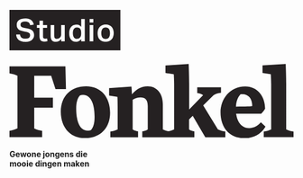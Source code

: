 <svg xmlns:svg="http://www.w3.org/2000/svg" id="fonkel-logo" xmlns="http://www.w3.org/2000/svg" version="1.1" xml:space="preserve" viewBox="0 0 102 46.2"><style>.s0{fill:#252122;}</style><g transform="matrix(1.25,0,0,-1.25,0,46.2375)"><g transform="scale(0.1,0.1)"><path d="m119.8 180.1 12.4-38.3 30.1 0-1.6 65.4-160.7 0 0-20.4c7.8-1.1 16.1-3.3 23-6.9l0-151.4C16.1 24.8 7.5 22.6 0 21.5l0-18.5 93.8 0 0 18.5c-7.5 1.1-15.8 3.3-22.7 6.9l0 59.9 53.7 0 0 28.7-53.7 0 0 63.2 48.7 0M220.2 149.8c-42.6 0-72.7-27-72.7-73.4 0-44.1 26-76.1 69.1-76.1 42.3 0 72.5 27 72.5 73.4 0 43.9-25.7 76.1-68.9 76.1M234 23.5c-2.8-1.1-5.8-1.7-9.1-1.7-21.8 0-33.2 24-33.2 63.4 0 17.4 3.3 29.8 10.8 38.1 2.8 1.1 5.8 1.7 9.1 1.7 21 0 32.9-23.7 32.9-63.7 0-18.2-3.3-30-10.5-37.7M556.5 94.6l29.9 29.8c6.6 3.9 14.4 5.8 21.3 6.6l0 16-68.3 0 0-16.6c6.9-0.8 11.6-2.5 16.9-6.1l-40.1-41.4 0 73.6c0 17.1-0.8 42.2-1.4 57.4l-66.7-4.1 0-21.8 23.8-3.6c0.6-3.9 1.1-21.2 1.1-27.9l0-131c-5.1-2.5-10.8-4.3-16.4-5.4-5.6 1.1-11.1 2.9-16 5.4l0 72.5c0 30.1-16.6 51.6-43.7 51.6-19.6 0-31.8-8.8-45.1-22.9-0.3 8-0.8 16.5-1.4 22l-64.2-4.1 0-21.8 23.8-3.3c0.6-3.9 0.8-21.2 0.8-28.1l0-65.9c-6.4-3.3-14.1-5.2-21-6.3l0-16.3 79.6 0 0 16.8c-5.8 1.1-10 2.2-15.5 5.8l0 85.5c8 4.4 14.9 6.6 22.7 6.6 11.1 0 20.7-4.7 20.7-25.1l0-67c-5.3-3.6-9.4-4.7-15.8-5.8l0-16.8 149.6 0 0 16.8c-5.8 1.1-10.2 2.2-15.2 5.8l0 28.7 10.5 10.5 36.2-61.8 57.5 0 0 16.3c-6.9 1.1-14.6 3-21.3 6.3L556.5 94.6M722.2 46c-8.9-9.9-18.8-16.8-34.6-16.8-14.1 0-32.4 10.2-36.5 41.7l72.2 0c4.4 4.1 8 8.8 11.1 14.3-0.3 37.2-23.2 64.3-57 64.3-44.8 0-71.1-36.7-71.1-74.7C606.3 32.2 630.4 0 676 0c28.8 0 49.5 15.4 59.4 33.4L722.2 46ZM663.6 126.6c1.6 0.3 3.3 0.3 5 0.3 18 0 28.8-12.7 28.8-33.9 0-1.1-20.2-1.7-46.8-1.9 0.8 14.4 4.7 26.5 13 35.6M794.9 25.6l0 131c0 17.1-0.8 42.2-1.4 57.4l-66.6-4.1 0-21.8 23.8-3.6c0.5-3.9 1.1-21.2 1.1-27.9l0-131c-6.4-3.3-14.1-5.2-21.3-6.3l0-16.3 85.5 0 0 16.3c-7.2 1.1-14.7 3-21 6.3M202.5 316c-1.1 1.2-2.4 2-3.9 2.5-1.5 0.5-3 0.8-4.6 0.8-3.8 0-6.7-1.3-8.8-4-2.1-2.7-3.1-6.8-3.1-12.3 0-3 0.3-5.6 0.9-7.7 0.6-2.1 1.4-3.8 2.4-5.1 1.1-1.3 2.3-2.3 3.6-2.9 1.4-0.6 2.9-0.9 4.5-0.9 3.7 0 6.7 1.2 9 3.6 2.3 2.4 3.5 6.2 3.5 11.4l0 2.4c0 2.9-0.3 5.4-0.9 7.4-0.6 2-1.5 3.6-2.6 4.8M276.3 319.4c-4.3 0-7.5-1.5-9.5-4.5-2-3-3-7-3-12 0-5.1 1-9.2 2.9-12.2 2-3 5.1-4.5 9.6-4.5 4.3 0 7.5 1.5 9.5 4.5 2 3 3 7 3 12.2 0 5.1-1 9.1-3 12.1-2 2.9-5.2 4.4-9.5 4.4M297.7 292.2c-1.1-3.1-2.7-5.7-4.8-7.8-2.1-2.1-4.5-3.7-7.3-4.8-2.8-1.1-5.9-1.6-9.4-1.6-7.3 0-13 2.2-17 6.5-4 4.3-6 10.4-6 18.4 0 3.7 0.5 7.1 1.6 10.2 1.1 3.1 2.6 5.7 4.6 7.8 2 2.2 4.4 3.8 7.3 5 2.9 1.2 6.2 1.8 9.8 1.8 3.7 0 7-0.6 9.9-1.8 2.9-1.2 5.3-2.9 7.2-5.1 1.9-2.2 3.4-4.8 4.4-7.8 1-3 1.5-6.3 1.5-9.9 0-4.1-0.6-7.7-1.7-10.7zm-56.8 41.3-10.6 0 0 10.2 10.6 0 0-10.2zm-0.2-54.1-10.3 0 0 46.8 10.3 0 0-46.8zm-24.6 0-10 0 0 6.5c-1.9-2.6-4.1-4.6-6.5-5.9-2.4-1.3-5.3-2-8.5-2-3.4 0-6.3 0.6-8.7 1.8-2.5 1.2-4.5 2.9-6.1 5.1-1.6 2.2-2.8 4.8-3.6 7.8-0.8 3-1.2 6.4-1.2 10 0 3.4 0.4 6.6 1.3 9.6 0.8 3 2.1 5.5 3.7 7.7 1.6 2.2 3.6 3.9 6 5.3 2.4 1.3 5.1 2 8.2 2.2 0.6 0.1 1.2 0.1 1.8 0 0.6 0 1.2-0.1 1.9-0.1 2.1-0.2 4.1-0.8 6.1-1.8 2-0.9 3.8-2.5 5.6-4.6l0 22.7 10.2 0 0-64.3zm-57.4 0-10 0 0 6.8c-2.2-2.9-4.5-5-7-6.3-2.5-1.3-5.2-2-8.1-2-5.5 0-9.4 1.4-11.7 4.2-2.4 2.8-3.6 7.1-3.6 13l0 31 10.2 0 0-29.4c0-3.9 0.6-6.6 1.9-8 1.3-1.4 3.3-2.2 5.9-2.2 1.4 0 2.9 0.3 4.4 0.8 1.5 0.5 2.8 1.3 3.9 2.3 1.1 1 2.1 2.2 2.8 3.7 0.7 1.4 1.1 3.1 1.1 4.9l0 27.9 10.3 0 0-46.8zm-58.6-0.9c-5.2 0-8.8 1.3-10.8 4-2 2.7-3.1 6.7-3.1 12l0 23.6-7.4 0 0 8.1 7.4 0 0 12.6 10.2 0 0-12.6 11.6 0 0-8.1-11.6 0 0-24.5c0-2.4 0.5-4.1 1.5-5.2 1-1.1 2.4-1.6 4.4-1.6 1 0 2 0.1 2.9 0.2 0.9 0.1 1.8 0.3 2.7 0.6l1.5-7.6c-2.9-1-6-1.4-9.4-1.4zM68.9 289.3c-1-2.3-2.5-4.3-4.5-6-2-1.7-4.6-3.1-7.6-4.1-3-1-6.6-1.5-10.6-1.5-8.2 0-14.7 1.7-19.3 5.2-4.7 3.5-7.3 8.8-7.7 16.1l11 0c0.5-4.2 2-7.3 4.6-9.2 2.6-1.9 6.3-2.9 11.4-2.9 2.5 0 4.5 0.3 6.2 0.8 1.7 0.5 3 1.3 4 2.2 1 0.9 1.7 2 2.2 3.2 0.4 1.2 0.6 2.5 0.6 3.9 0 1-0.1 2-0.4 3-0.3 1-0.8 1.9-1.6 2.7-0.8 0.8-1.8 1.6-3.1 2.2-1.3 0.6-3 1.1-5 1.5l-8.2 1.5c-3.2 0.6-6.1 1.4-8.6 2.3-2.5 0.9-4.6 2.1-6.3 3.6-1.7 1.5-3 3.3-3.9 5.4-0.9 2.1-1.3 4.7-1.3 7.8 0 3.1 0.6 5.7 1.8 8 1.2 2.3 2.9 4.2 5.1 5.7 2.2 1.5 4.7 2.7 7.7 3.4 3 0.7 6.2 1.1 9.7 1.1 4.4 0 8.2-0.5 11.2-1.5 3-1 5.4-2.4 7.3-4 1.9-1.7 3.3-3.6 4.2-5.7 1-2.2 1.6-4.4 2-6.7l-10.3-1.6c-0.8 3.6-2.3 6.3-4.4 8-2.1 1.7-5.4 2.6-9.9 2.6-2.6 0-4.7-0.2-6.4-0.7-1.7-0.4-3.1-1.1-4.1-1.9-1-0.8-1.8-1.7-2.2-2.8-0.4-1.1-0.7-2.1-0.7-3.3 0-2.8 0.8-4.9 2.3-6.3 1.5-1.4 4.2-2.5 8.1-3.2l8.9-1.7c6.8-1.3 11.8-3.4 14.9-6.4 3.2-3 4.8-7.4 4.8-13.1 0-2.7-0.5-5.2-1.5-7.5zM0 369.9 0 253.2l318.6 0 0 116.7-318.6 0" fill="#252122"/></g></g></svg>
<br>
#### Gewone jongens die<br> mooie dingen maken
